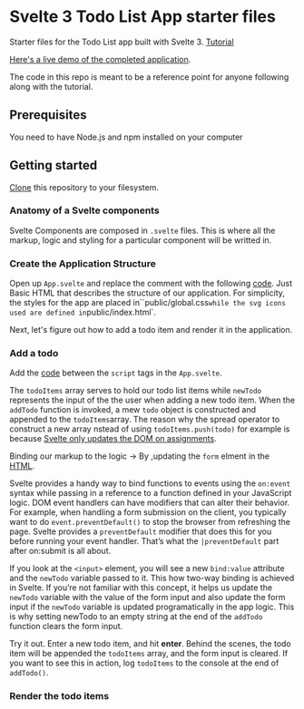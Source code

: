# Svelte 3 Todo List App starter files

Starter files for the Todo List app built with Svelte 3. [Tutorial](https://freshman.tech/svelte-todo/)

[Here's a live demo of the completed application](http://svelte3-todo.surge.sh/).

The code in this repo is meant to be a reference point for anyone following along with the tutorial.

## Prerequisites

You need to have Node.js and npm installed on your computer

## Getting started

[Clone](https://github.com/freshman-tech/svelte-todo-starter-files) this repository to your filesystem.

<!-- `cd` into the project directory and follow along with the [tutorial](https://freshman.tech/svelte-todo/). -->
### Anatomy of a Svelte components

Svelte Components are composed in `.svelte` files. This is where all the markup, logic and styling for a  particular component will be writted in.

### Create the Application Structure

Open up `App.svelte` and replace the **<!-- component markup -->** comment with the following [code](src/App.svelte#L-L44). Just Basic HTML that describes the structure of our application. For simplicity, the styles for the app are placed in``public/global.css` while the svg icons used are defined in `public/index.html`.

Next, let's figure out how to add a todo item and render it in the application.

### Add a todo

Add the [code](./scrc/App.svelte#L1-L18) between the `script` tags in the `App.svelte`.

The `todoItems` array serves to hold our todo list items while `newTodo` represents the input of the the user when adding a new todo item. When the `addTodo` function is invoked, a mew `todo` object is constructed and appended to the `todoItems`array. The reason why the spread operator to construct a new array nstead of using `todoItems.push(todo)` for example is because [Svelte only updates the DOM on assignments](https://svelte.dev/tutorial/updating-arrays-and-objects).

Binding our markup to the logic -> By ,updating the `form` elment in the [HTML](./src/App.svelte#L35-L42).

Svelte provides a handy way to bind functions to events using the `on:event` syntax while passing in a reference to a function defined in your JavaScript logic. DOM event handlers can have modifiers that can alter their behavior. For example, when handling a form submission on the client, you typically want to do `event.preventDefault()` to stop the browser from refreshing the page. Svelte provides a `preventDefault` modifier that does this for you before running your event handler. That’s what the `|preventDefault` part after on:submit is all about.

If you look at the `<input>` element, you will see a new `bind:value` attribute and the `newTodo` variable passed to it. This how two-way binding is achieved in Svelte. If you’re not familiar with this concept, it helps us update the `newTodo` variable with the value of the form input and also update the form input if the `newTodo` variable is updated programatically in the app logic. This is why setting newTodo to an empty string at the end of the `addTodo` function clears the form input.

Try it out. Enter a new todo item, and hit **enter**. Behind the scenes, the todo item will be appended the `todoItems` array, and the form input is cleared. If you want to see this in action, log `todoItems` to the console at the end of `addTodo()`.

### Render the todo items























